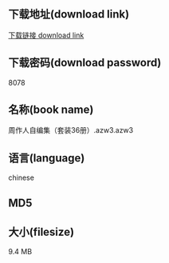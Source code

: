 ## 下载地址(download link)
[下载链接 download link](https://tutu365.netlify.app/?s=%E5%91%A8%E4%BD%9C%E4%BA%BA%E8%87%AA%E7%BC%96%E9%9B%86%EF%BC%88%E5%A5%97%E8%A3%8536%E5%86%8C%EF%BC%89.azw3)

## 下载密码(download password)
8078

## 名称(book name)
周作人自编集（套装36册）.azw3.azw3

## 语言(language)
chinese

## MD5


## 大小(filesize)
9.4 MB
